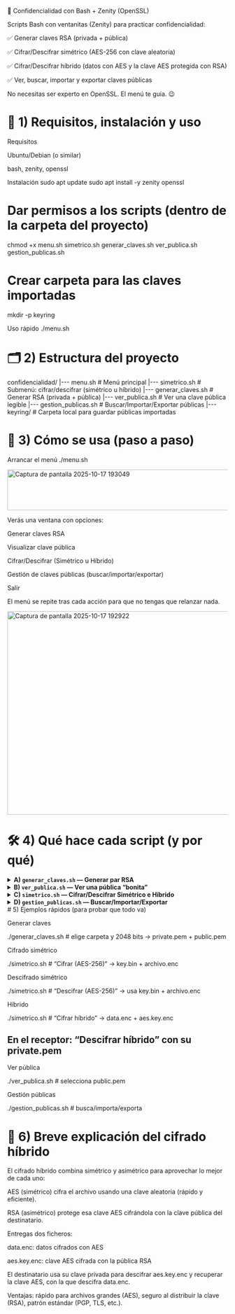 🔐 Confidencialidad con Bash + Zenity (OpenSSL)

Scripts Bash con ventanitas (Zenity) para practicar confidencialidad:

✅ Generar claves RSA (privada + pública)

✅ Cifrar/Descifrar simétrico (AES-256 con clave aleatoria)

✅ Cifrar/Descifrar híbrido (datos con AES y la clave AES protegida con RSA)

✅ Ver, buscar, importar y exportar claves públicas

No necesitas ser experto en OpenSSL. El menú te guía. 😉

# 🚀 1) Requisitos, instalación y uso
Requisitos

Ubuntu/Debian (o similar)

bash, zenity, openssl

Instalación
sudo apt update
sudo apt install -y zenity openssl

# Dar permisos a los scripts (dentro de la carpeta del proyecto)
chmod +x menu.sh simetrico.sh generar_claves.sh ver_publica.sh gestion_publicas.sh

# Crear carpeta para las claves importadas
mkdir -p keyring

Uso rápido
./menu.sh

# 🗂️ 2) Estructura del proyecto
confidencialidad/
|--- menu.sh                  # Menú principal
|--- simetrico.sh             # Submenú: cifrar/descifrar (simétrico u híbrido)
|--- generar_claves.sh        # Generar RSA (privada + pública)
|--- ver_publica.sh           # Ver una clave pública legible
|--- gestion_publicas.sh      # Buscar/Importar/Exportar públicas
|--- keyring/                 # Carpeta local para guardar públicas importadas

# 🧭 3) Cómo se usa (paso a paso)
Arrancar el menú
./menu.sh

<img width="799" height="93" alt="Captura de pantalla 2025-10-17 193049" src="https://github.com/user-attachments/assets/6e7cefd1-f359-43f5-a8df-006b85875696" />

Verás una ventana con opciones:

Generar claves RSA

Visualizar clave pública

Cifrar/Descifrar (Simétrico u Híbrido)

Gestión de claves públicas (buscar/importar/exportar)

Salir

El menú se repite tras cada acción para que no tengas que relanzar nada.

<img width="641" height="465" alt="Captura de pantalla 2025-10-17 192922" src="https://github.com/user-attachments/assets/761b9d99-dfd6-492e-ac72-f9bef1f348b1" />

# 🛠️ 4) Qué hace cada script (y por qué)
<details> <summary><b>A) <code>generar_claves.sh</code> — Generar par RSA</b></summary>

Te pide carpeta destino y tamaño (2048 o 4096 bits).
Crea:

private.pem → clave privada (guárdala bien; solo tú)

public.pem → clave pública (esta sí puedes compartir)

Comandos clave (simple):

 Genera la privada RSA con el número de bits elegido
openssl genpkey -algorithm RSA -pkeyopt rsa_keygen_bits:<BITS> -out private.pem

 Saca la pública desde la privada
openssl rsa -in private.pem -pubout -out public.pem


2048 te vale para la práctica; 4096 es más “tocho” y tarda un pelín más.
<img width="383" height="204" alt="Captura de pantalla 2025-10-17 194050" src="https://github.com/user-attachments/assets/114d6184-df81-4af2-948a-bd2cca904527" />

</details>
<details> <summary><b>B) <code>ver_publica.sh</code> — Ver una pública “bonita”</b></summary>

Seleccionas un archivo .pem/.pub.

Si es pública, la muestra (módulo, exponente, etc.).
<img width="874" height="650" alt="Captura de pantalla 2025-10-17 194309" src="https://github.com/user-attachments/assets/db0c86ed-20b6-453e-a1fb-1c2ba9deb095" />

Si por error eliges una privada, te ofrece sacar su pública.
<img width="607" height="191" alt="Captura de pantalla 2025-10-17 194340" src="https://github.com/user-attachments/assets/5e87a512-1540-4fda-ae44-0d5f8d8b6dec" />
Comandos:

 Leer pública en modo legible
openssl rsa -pubin -in CLAVE_PUB.pem -text -noout

 Extraer pública desde una privada
openssl rsa -in CLAVE_PRIV.pem -pubout

</details>
<details> <summary><b>C) <code>simetrico.sh</code> — Cifrar/Descifrar Simétrico e Híbrido</b></summary>
1) Cifrar (AES-256, clave aleatoria)

Eliges archivo → genera key.bin (32 bytes) → crea archivo.enc.

openssl rand 32 > key.bin
openssl enc -aes-256-cbc -salt -pbkdf2 -in ORIGEN -out SALIDA -pass file:key.bin
 -aes-256-cbc (AES)
 -salt + -pbkdf2 endurecen la derivación de clave
 -pass file:key.bin usa el contenido de key.bin como “password”

# 2) Descifrar (AES-256)
openssl enc -d -aes-256-cbc -pbkdf2 -in CIFRADO.enc -out DESCIFRADO -pass file:key.bin
 -d = descifrar

# 3) Cifrar híbrido (AES + RSA pública)

Cifra datos con AES → data.enc

Cifra la clave AES con pública RSA → aes.key.enc
<img width="462" height="203" alt="image" src="https://github.com/user-attachments/assets/dec9c97d-4076-4616-9671-40e60d835708" />

openssl rand 32 > aes.tmp
openssl enc -aes-256-cbc -salt -pbkdf2 -in ORIGEN -out data.enc -pass file:aes.tmp
openssl pkeyutl -encrypt -pubin -inkey public.pem -in aes.tmp -out aes.key.enc
# (por defecto PKCS#1 v1.5; si piden OAEP, añade:
#  -pkeyopt rsa_padding_mode:oaep -pkeyopt rsa_oaep_md:sha256)

# 4) Descifrar híbrido (AES + RSA privada)

Recupera clave AES con privada → descifra data.enc.

openssl pkeyutl -decrypt -inkey private.pem -in aes.key.enc -out aes.tmp
openssl enc -d -aes-256-cbc -pbkdf2 -in data.enc -out RECUPERADO -pass file:aes.tmp
 (el script borra aes.tmp al terminar)


Resumen mental del híbrido:
“Archivo grande” → AES (rápido)
“Clave AES” → RSA (seguro para compartirla)

</details>
<details> <summary><b>D) <code>gestion_publicas.sh</code> — Buscar/Importar/Exportar</b></summary>

Buscar: escanea una carpeta en busca de *.pem, *.pub, *_public.pem.

Importar: copia una pública a ./keyring/ (permiso 600).

Exportar: saca una pública desde keyring/ a otra ruta.

find DIRECTORIO -type f \( -name "*.pem" -o -name "*.pub" -o -name "*_public.pem" \)

</details>
# 5) Ejemplos rápidos (para probar que todo va)

Generar claves

./generar_claves.sh   # elige carpeta y 2048 bits → private.pem + public.pem


Cifrado simétrico

./simetrico.sh        # “Cifrar (AES-256)” → key.bin + archivo.enc


Descifrado simétrico

./simetrico.sh        # “Descifrar (AES-256)” → usa key.bin + archivo.enc


Híbrido

./simetrico.sh        # “Cifrar híbrido” → data.enc + aes.key.enc
## En el receptor: “Descifrar híbrido” con su private.pem


Ver pública

./ver_publica.sh      # selecciona public.pem


Gestión públicas

./gestion_publicas.sh # busca/importa/exporta

# 🧠 6) Breve explicación del cifrado híbrido

El cifrado híbrido combina simétrico y asimétrico para aprovechar lo mejor de cada uno:

AES (simétrico) cifra el archivo usando una clave aleatoria (rápido y eficiente).

RSA (asimétrico) protege esa clave AES cifrándola con la clave pública del destinatario.

Entregas dos ficheros:

data.enc: datos cifrados con AES

aes.key.enc: clave AES cifrada con la pública RSA

El destinatario usa su clave privada para descifrar aes.key.enc y recuperar la clave AES, con la que descifra data.enc.

Ventajas: rápido para archivos grandes (AES), seguro al distribuir la clave (RSA), patrón estándar (PGP, TLS, etc.).
